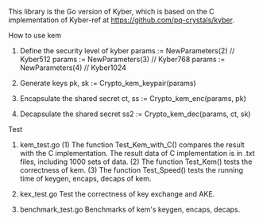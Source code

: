 This library is the Go version of Kyber, which is based on the C implementation of Kyber-ref at https://github.com/pq-crystals/kyber.

How to use kem
1. Define the security level of kyber
params := NewParameters(2) // Kyber512
params := NewParameters(3) // Kyber768
params := NewParameters(4) // Kyber1024

2. Generate keys
pk, sk := Crypto_kem_keypair(params)

3. Encapsulate the shared secret
ct, ss := Crypto_kem_enc(params, pk)

4. Decapsulate the shared secret
ss2 := Crypto_kem_dec(params, ct, sk)

Test
1. kem_test.go
(1) The function Test_Kem_with_C() compares the result with the C implementation. The result data of C implementation is in .txt files, including 1000 sets of data.
(2) The function Test_Kem() tests the correctness of kem.
(3) The function Test_Speed() tests the running time of keygen, encaps, decaps of kem.

2. kex_test.go
Test the correctness of key exchange and AKE.

3. benchmark_test.go 
Benchmarks of kem's keygen, encaps, decaps.

